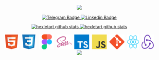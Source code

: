 <div align="center">
  <img
    src="https://capsule-render.vercel.app/api?type=waving&color=0:3884FF,90:0032A8&height=190&section=header&text=Artem%20Pelikh&desc=frontend%20developer&animation=fadeIn&fontColor=fff&fontSize=52&fontAlign=76&fontAlignY=40&descSize=16&descAlign=82.5&descAlignY=16"
  />
</div>

<p align="center">
  <a href="https://t.me/My_profile_Art" target="_blank">
    <img
      src="https://img.shields.io/badge/-telegram-0088cc?style=for-the-badge&logo=telegram&logoColor=white"
      alt="Telegram Badge"
    />
  </a>
  <a href="https://www.linkedin.com/in/hexletart" target="_blank">
    <img
      src="https://img.shields.io/badge/LinkedIn-0077B5?style=for-the-badge&logo=linkedin&logoColor=white"
      alt="Linkedin Badge"
    />
  </a>
</p>

<div align="center">
  <a href="https://github.com/hexletart?tab=repositories" target="_blank">
    <img
      src="https://github-readme-stats.vercel.app/api?username=hexletart&show_icons=true&count_private=true&hide_border=true&title_color=494&text_color=888&icon_color=494&bg_color=0000"
      title="hexletart github repositories"
      alt="hexletart github stats"
      width="49%"
    />
  </a>
  <a href="https://github.com/hexletart?tab=repositories" target="_blank">
    <img
      src="https://github-readme-stats.vercel.app/api/top-langs/?username=hexletart&&layout=compact&hide_border=true&title_color=494&text_color=888&bg_color=0000"
      title="hexletart github repositories"
      alt="hexletart github stats"
      width="31%"
    />
  </a>
</div>

<br />

<div align="center">
  <a href="https://en.wikipedia.org/wiki/HTML" target="_blank">
    <img
      src="https://github.com/devicons/devicon/blob/master/icons/html5/html5-original.svg"
      title="HTML5"
      alt="HTML"
      width="50"
      height="50" /></a
  >&nbsp;
  <a href="https://en.wikipedia.org/wiki/CSS" target="_blank">
    <img
      src="https://github.com/devicons/devicon/blob/master/icons/css3/css3-original.svg"
      title="CSS3"
      alt="CSS"
      width="50"
      height="50" /></a
  >&nbsp;
  <a href="https://www.figma.com/" target="_blank">
    <img
      src="https://github.com/devicons/devicon/blob/master/icons/figma/figma-original.svg"
      title="Figma"
      alt="Figma"
      width="50"
      height="50" /></a
  >&nbsp;
  <a href="https://sass-lang.com/" target="_blank">
    <img
      src="https://github.com/devicons/devicon/blob/master/icons/sass/sass-original.svg"
      title="SASS"
      alt="SASS"
      width="50"
      height="50" /></a
  >&nbsp;
  <a href="https://sass-lang.com/" target="_blank">
    <img
      src="https://github.com/devicons/devicon/blob/master/icons/typescript/typescript-original.svg"
      title="TypeScript"
      alt="TypeScript"
      width="50"
      height="50" /></a
  >&nbsp;
  <a href="https://en.wikipedia.org/wiki/JavaScript" target="_blank">
    <img
      src="https://github.com/devicons/devicon/blob/master/icons/javascript/javascript-original.svg"
      title="JavaScript"
      alt="JavaScript"
      width="50"
      height="50" /></a
  >&nbsp;
  <a href="https://git-scm.com/" target="_blank">
    <img
      src="https://github.com/devicons/devicon/blob/master/icons/git/git-original.svg"
      title="Git"
      alt="Git"
      width="50"
      height="50" /></a
  >&nbsp;
  <a href="https://reactjs.org/" target="_blank">
    <img
      src="https://github.com/devicons/devicon/blob/master/icons/react/react-original.svg"
      title="React"
      alt="React"
      width="40"
      height="50" /></a
  >&nbsp;
  <a href="https://redux.js.org/" target="_blank">
    <img
      src="https://github.com/devicons/devicon/blob/master/icons/redux/redux-original.svg"
      title="Redux"
      alt="Redux "
      width="40"
      height="50" /></a
  >&nbsp;
</div>

<div align="center">
  <a href="mailto:hexletart@gmail.com">
    <img
      src="https://capsule-render.vercel.app/api?type=waving&color=0:3884FF,90:0032A8&height=120&section=footer&text=looking%20for%20a%20job&animation=fadeIn&fontColor=fff&fontSize=14&fontAlign=50&fontAlignY=80&descSize=20&descAlign=84&descAlignY=43"
    />
  </a>
</div>
